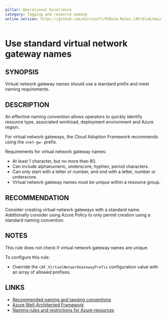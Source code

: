 ```yaml
---
pillar: Operational Excellence
category: Tagging and resource naming
online version: https://github.com/microsoft/PSRule.Rules.CAF/blob/main/docs/rules/en/CAF.Name.VNG.md
---
```


# Use standard virtual network gateway names

## SYNOPSIS

Virtual network gateway names should use a standard prefix and meet naming requirements.

## DESCRIPTION

An effective naming convention allows operators to quickly identify resource type, associated workload,
deployment environment and Azure region.

For virtual network gateways, the Cloud Adoption Framework recommends using the `vnet-gw-` prefix.

Requirements for virtual network gateway names:

- At least 1 character, but no more than 80.
- Can include alphanumeric, underscore, hyphen, period characters.
- Can only start with a letter or number, and end with a letter, number or underscore.
- Virtual network gateway names must be unique within a resource group.

## RECOMMENDATION

Consider creating virtual network gateways with a standard name.
Additionally consider using Azure Policy to only permit creation using a standard naming convention.

## NOTES

This rule does not check if virtual network gateway names are unique.

To configure this rule:

- Override the `CAF_VirtualNetworkGatewayPrefix` configuration value with an array of allowed prefixes.

## LINKS

- [Recommended naming and tagging conventions](https://docs.microsoft.com/en-us/azure/cloud-adoption-framework/ready/azure-best-practices/naming-and-tagging)
- [Azure Well-Architected Framework](https://docs.microsoft.com/en-gb/azure/architecture/framework/devops/app-design#tagging-and-resource-naming)
- [Naming rules and restrictions for Azure resources](https://docs.microsoft.com/en-us/azure/azure-resource-manager/management/resource-name-rules)
